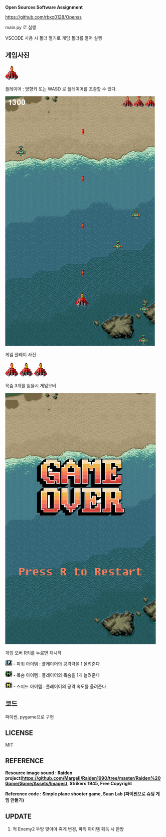 
**Open Sources Software Assignment**

https://github.com/rbxo0128/Openss

main.py 로 실행


VSCODE 사용 시 폴더 열기로 게임 폴더를 열어 실행


## 게임사진


![player](./resources/image/plane1.png)


플레이어 : 방향키 또는 WASD 로 플레이어를 조종할 수 있다.


![playing](./resources/image/main.png)


게임 플레이 사진


![lufe](./resources/image/life.png)


목숨 3개를 잃을시 게임오버


![gameover](./resources/image/gameover.png)


게임 오버 R키를 누르면 재시작

![pitem](./resources/image/power_item.png) - 파워 아이템 : 플레이어의 공격력을 1 올려준다


![litem](./resources/image/life_item.png) - 목숨 아이템 : 플레이어의 목숨을 1개 늘려준다


![sitem](./resources/image/speed_item.png) - 스피드 아이템 : 플레이어의 공격 속도를 올려준다

## 코드


파이썬, pygame으로 구현


## LICENSE

MIT

## REFERENCE


**Resource image sound : Raiden project(https://github.com/Margeli/Raiden1990/tree/master/Raiden%20Game/Game/Assets/Images), Strikers 1945, Free Copyright**


**Reference code : Simple plane shooter game, Suan Lab (파이썬으로 슈팅 게임 만들기)**

## UPDATE


1. 적 Enemy2 두방 맞아야 죽게 변경, 파워 아이템 획득 시 한방



